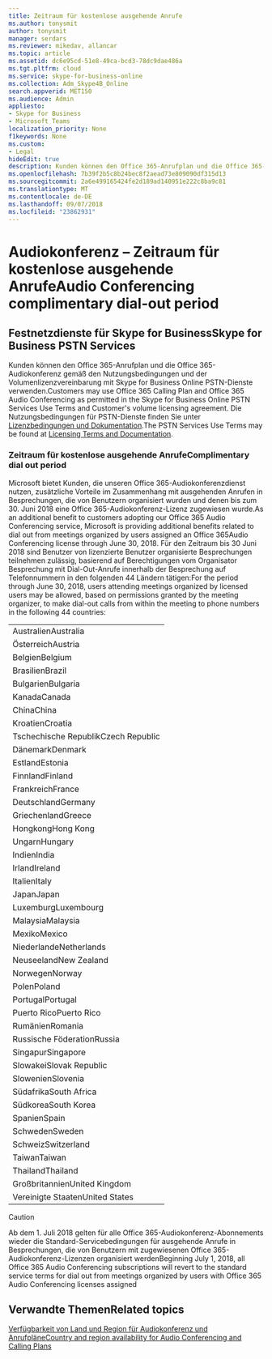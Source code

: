 ```yaml
---
title: Zeitraum für kostenlose ausgehende Anrufe
ms.author: tonysmit
author: tonysmit
manager: serdars
ms.reviewer: mikedav, allancar
ms.topic: article
ms.assetid: dc6e95cd-51e8-49ca-bcd3-78dc9dae486a
ms.tgt.pltfrm: cloud
ms.service: skype-for-business-online
ms.collection: Adm_Skype4B_Online
search.appverid: MET150
ms.audience: Admin
appliesto:
- Skype for Business
- Microsoft Teams
localization_priority: None
f1keywords: None
ms.custom:
- Legal
hideEdit: true
description: Kunden können den Office 365-Anrufplan und die Office 365-Audiokonferenz gemäß den Nutzungsbedingungen und der Volumenlizenzvereinbarung mit Skype for Business Online PSTN-Dienste verwenden.
ms.openlocfilehash: 7b39f2b5c8b24bec8f2aead73e809090df315d13
ms.sourcegitcommit: 2a6e499165424fe2d189ad140951e222c8ba9c81
ms.translationtype: MT
ms.contentlocale: de-DE
ms.lasthandoff: 09/07/2018
ms.locfileid: "23862931"
---
```

# <a name="audio-conferencing-complimentary-dial-out-period"></a><span data-ttu-id="41dc1-103">Audiokonferenz – Zeitraum für kostenlose ausgehende Anrufe</span><span class="sxs-lookup"><span data-stu-id="41dc1-103">Audio Conferencing complimentary dial-out period</span></span>

## <a name="skype-for-business-pstn-services"></a><span data-ttu-id="41dc1-104">Festnetzdienste für Skype for Business</span><span class="sxs-lookup"><span data-stu-id="41dc1-104">Skype for Business PSTN Services</span></span>

<span data-ttu-id="41dc1-105">Kunden können den Office 365-Anrufplan und die Office 365-Audiokonferenz gemäß den Nutzungsbedingungen und der Volumenlizenzvereinbarung mit Skype for Business Online PSTN-Dienste verwenden.</span><span class="sxs-lookup"><span data-stu-id="41dc1-105">Customers may use Office 365 Calling Plan and Office 365 Audio Conferencing as permitted in the Skype for Business Online PSTN Services Use Terms and Customer's volume licensing agreement.</span></span> <span data-ttu-id="41dc1-106">Die Nutzungsbedingungen für PSTN-Dienste finden Sie unter [Lizenzbedingungen und Dokumentation](http://www.microsoftvolumelicensing.com/DocumentSearch.aspx?Mode=2&amp;Keyword=PSTN).</span><span class="sxs-lookup"><span data-stu-id="41dc1-106">The PSTN Services Use Terms may be found at [Licensing Terms and Documentation](http://www.microsoftvolumelicensing.com/DocumentSearch.aspx?Mode=2&amp;Keyword=PSTN).</span></span>
  
### <a name="complimentary-dial-out-period"></a><span data-ttu-id="41dc1-107">Zeitraum für kostenlose ausgehende Anrufe</span><span class="sxs-lookup"><span data-stu-id="41dc1-107">Complimentary dial out period</span></span>

<span data-ttu-id="41dc1-108">Microsoft bietet Kunden, die unseren Office 365-Audiokonferenzdienst nutzen, zusätzliche Vorteile im Zusammenhang mit ausgehenden Anrufen in Besprechungen, die von Benutzern organisiert wurden und denen bis zum 30. Juni 2018 eine Office 365-Audiokonferenz-Lizenz zugewiesen wurde.</span><span class="sxs-lookup"><span data-stu-id="41dc1-108">As an additional benefit to customers adopting our Office 365 Audio Conferencing service, Microsoft is providing additional benefits related to dial out from meetings organized by users assigned an Office 365Audio Conferencing license through June 30, 2018.</span></span> <span data-ttu-id="41dc1-109">Für den Zeitraum bis 30 Juni 2018 sind Benutzer von lizenzierte Benutzer organisierte Besprechungen teilnehmen zulässig, basierend auf Berechtigungen vom Organisator Besprechung mit Dial-Out-Anrufe innerhalb der Besprechung auf Telefonnummern in den folgenden 44 Ländern tätigen:</span><span class="sxs-lookup"><span data-stu-id="41dc1-109">For the period through June 30, 2018, users attending meetings organized by licensed users may be allowed, based on permissions granted by the meeting organizer, to make dial-out calls from within the meeting to phone numbers in the following 44 countries:</span></span>
  
|    |
|-----|
|<span data-ttu-id="41dc1-110">Australien</span><span class="sxs-lookup"><span data-stu-id="41dc1-110">Australia</span></span>  <br/> |
|<span data-ttu-id="41dc1-111">Österreich</span><span class="sxs-lookup"><span data-stu-id="41dc1-111">Austria</span></span>  <br/> |
|<span data-ttu-id="41dc1-112">Belgien</span><span class="sxs-lookup"><span data-stu-id="41dc1-112">Belgium</span></span>  <br/> |
|<span data-ttu-id="41dc1-113">Brasilien</span><span class="sxs-lookup"><span data-stu-id="41dc1-113">Brazil</span></span>  <br/> |
|<span data-ttu-id="41dc1-114">Bulgarien</span><span class="sxs-lookup"><span data-stu-id="41dc1-114">Bulgaria</span></span>  <br/> |
|<span data-ttu-id="41dc1-115">Kanada</span><span class="sxs-lookup"><span data-stu-id="41dc1-115">Canada</span></span>  <br/> |
|<span data-ttu-id="41dc1-116">China</span><span class="sxs-lookup"><span data-stu-id="41dc1-116">China</span></span>  <br/> |
|<span data-ttu-id="41dc1-117">Kroatien</span><span class="sxs-lookup"><span data-stu-id="41dc1-117">Croatia</span></span>  <br/> |
|<span data-ttu-id="41dc1-118">Tschechische Republik</span><span class="sxs-lookup"><span data-stu-id="41dc1-118">Czech Republic</span></span>  <br/> |
|<span data-ttu-id="41dc1-119">Dänemark</span><span class="sxs-lookup"><span data-stu-id="41dc1-119">Denmark</span></span>  <br/> |
|<span data-ttu-id="41dc1-120">Estland</span><span class="sxs-lookup"><span data-stu-id="41dc1-120">Estonia</span></span>  <br/> |
|<span data-ttu-id="41dc1-121">Finnland</span><span class="sxs-lookup"><span data-stu-id="41dc1-121">Finland</span></span>  <br/> |
|<span data-ttu-id="41dc1-122">Frankreich</span><span class="sxs-lookup"><span data-stu-id="41dc1-122">France</span></span>  <br/> |
|<span data-ttu-id="41dc1-123">Deutschland</span><span class="sxs-lookup"><span data-stu-id="41dc1-123">Germany</span></span>  <br/> |
|<span data-ttu-id="41dc1-124">Griechenland</span><span class="sxs-lookup"><span data-stu-id="41dc1-124">Greece</span></span>  <br/> |
|<span data-ttu-id="41dc1-125">Hongkong</span><span class="sxs-lookup"><span data-stu-id="41dc1-125">Hong Kong</span></span>  <br/> |
|<span data-ttu-id="41dc1-126">Ungarn</span><span class="sxs-lookup"><span data-stu-id="41dc1-126">Hungary</span></span>  <br/> |
|<span data-ttu-id="41dc1-127">Indien</span><span class="sxs-lookup"><span data-stu-id="41dc1-127">India</span></span>  <br/> |
|<span data-ttu-id="41dc1-128">Irland</span><span class="sxs-lookup"><span data-stu-id="41dc1-128">Ireland</span></span>  <br/> |
|<span data-ttu-id="41dc1-129">Italien</span><span class="sxs-lookup"><span data-stu-id="41dc1-129">Italy</span></span>  <br/> |
|<span data-ttu-id="41dc1-130">Japan</span><span class="sxs-lookup"><span data-stu-id="41dc1-130">Japan</span></span>  <br/> |
|<span data-ttu-id="41dc1-131">Luxemburg</span><span class="sxs-lookup"><span data-stu-id="41dc1-131">Luxembourg</span></span>  <br/> |
|<span data-ttu-id="41dc1-132">Malaysia</span><span class="sxs-lookup"><span data-stu-id="41dc1-132">Malaysia</span></span>  <br/> |
|<span data-ttu-id="41dc1-133">Mexiko</span><span class="sxs-lookup"><span data-stu-id="41dc1-133">Mexico</span></span>  <br/> |
|<span data-ttu-id="41dc1-134">Niederlande</span><span class="sxs-lookup"><span data-stu-id="41dc1-134">Netherlands</span></span>  <br/> |
|<span data-ttu-id="41dc1-135">Neuseeland</span><span class="sxs-lookup"><span data-stu-id="41dc1-135">New Zealand</span></span>  <br/> |
|<span data-ttu-id="41dc1-136">Norwegen</span><span class="sxs-lookup"><span data-stu-id="41dc1-136">Norway</span></span>  <br/> |
|<span data-ttu-id="41dc1-137">Polen</span><span class="sxs-lookup"><span data-stu-id="41dc1-137">Poland</span></span>  <br/> |
|<span data-ttu-id="41dc1-138">Portugal</span><span class="sxs-lookup"><span data-stu-id="41dc1-138">Portugal</span></span>  <br/> |
|<span data-ttu-id="41dc1-139">Puerto Rico</span><span class="sxs-lookup"><span data-stu-id="41dc1-139">Puerto Rico</span></span>  <br/> |
|<span data-ttu-id="41dc1-140">Rumänien</span><span class="sxs-lookup"><span data-stu-id="41dc1-140">Romania</span></span>  <br/> |
|<span data-ttu-id="41dc1-141">Russische Föderation</span><span class="sxs-lookup"><span data-stu-id="41dc1-141">Russia</span></span>  <br/> |
|<span data-ttu-id="41dc1-142">Singapur</span><span class="sxs-lookup"><span data-stu-id="41dc1-142">Singapore</span></span>  <br/> |
|<span data-ttu-id="41dc1-143">Slowakei</span><span class="sxs-lookup"><span data-stu-id="41dc1-143">Slovak Republic</span></span>  <br/> |
|<span data-ttu-id="41dc1-144">Slowenien</span><span class="sxs-lookup"><span data-stu-id="41dc1-144">Slovenia</span></span>  <br/> |
|<span data-ttu-id="41dc1-145">Südafrika</span><span class="sxs-lookup"><span data-stu-id="41dc1-145">South Africa</span></span>  <br/> |
|<span data-ttu-id="41dc1-146">Südkorea</span><span class="sxs-lookup"><span data-stu-id="41dc1-146">South Korea</span></span>  <br/> |
|<span data-ttu-id="41dc1-147">Spanien</span><span class="sxs-lookup"><span data-stu-id="41dc1-147">Spain</span></span>  <br/> |
|<span data-ttu-id="41dc1-148">Schweden</span><span class="sxs-lookup"><span data-stu-id="41dc1-148">Sweden</span></span>  <br/> |
|<span data-ttu-id="41dc1-149">Schweiz</span><span class="sxs-lookup"><span data-stu-id="41dc1-149">Switzerland</span></span>  <br/> |
|<span data-ttu-id="41dc1-150">Taiwan</span><span class="sxs-lookup"><span data-stu-id="41dc1-150">Taiwan</span></span>  <br/> |
|<span data-ttu-id="41dc1-151">Thailand</span><span class="sxs-lookup"><span data-stu-id="41dc1-151">Thailand</span></span>  <br/> |
|<span data-ttu-id="41dc1-152">Großbritannien</span><span class="sxs-lookup"><span data-stu-id="41dc1-152">United Kingdom</span></span>  <br/> |
|<span data-ttu-id="41dc1-153">Vereinigte Staaten</span><span class="sxs-lookup"><span data-stu-id="41dc1-153">United States</span></span>  <br/> |
   
> [!CAUTION]
> <span data-ttu-id="41dc1-154">Ab dem 1. Juli 2018 gelten für alle Office 365-Audiokonferenz-Abonnements wieder die Standard-Servicebedingungen für ausgehende Anrufe in Besprechungen, die von Benutzern mit zugewiesenen Office 365-Audiokonferenz-Lizenzen organisiert werden</span><span class="sxs-lookup"><span data-stu-id="41dc1-154">Beginning July 1, 2018, all Office 365 Audio Conferencing subscriptions will revert to the standard service terms for dial out from meetings organized by users with Office 365 Audio Conferencing licenses assigned</span></span> 
  
## <a name="related-topics"></a><span data-ttu-id="41dc1-155">Verwandte Themen</span><span class="sxs-lookup"><span data-stu-id="41dc1-155">Related topics</span></span>
[<span data-ttu-id="41dc1-156">Verfügbarkeit von Land und Region für Audiokonferenz und Anrufpläne</span><span class="sxs-lookup"><span data-stu-id="41dc1-156">Country and region availability for Audio Conferencing and Calling Plans</span></span>](country-and-region-availability-for-audio-conferencing-and-calling-plans/country-and-region-availability-for-audio-conferencing-and-calling-plans.md)
